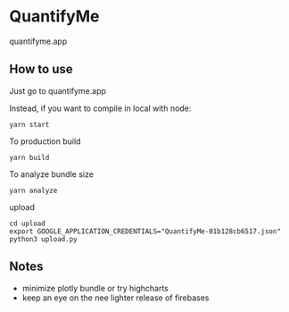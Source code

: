 # QuantifyMe

quantifyme.app

## How to use

Just go to quantifyme.app

Instead, if you want to compile in local with node:

    yarn start

To production build

    yarn build

To analyze bundle size

    yarn analyze

upload

    cd upload
    export GOOGLE_APPLICATION_CREDENTIALS="QuantifyMe-01b128cb6517.json"
    python3 upload.py

## Notes

- minimize plotly bundle or try highcharts
- keep an eye on the nee lighter release of firebases
